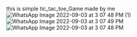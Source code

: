 this is simple tic_tac_toe_Game made by me 
![WhatsApp Image 2022-09-03 at 3 07 48 PM (1)](https://user-images.githubusercontent.com/77136120/188265030-5793ebbd-ce9e-4acb-88da-c5abfd4532d5.jpeg)
![WhatsApp Image 2022-09-03 at 3 07 49 PM](https://user-images.githubusercontent.com/77136120/188265031-a04476a6-42f3-4053-b763-275e4d5a07ad.jpeg)
![WhatsApp Image 2022-09-03 at 3 07 48 PM](https://user-images.githubusercontent.com/77136120/188265032-c863f0b7-4b7b-4c82-bd79-7a95f62ff6de.jpeg)
